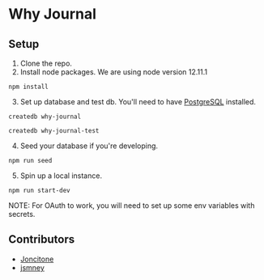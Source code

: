 # Why Journal

## Setup
1. Clone the repo.
2. Install node packages. We are using node version 12.11.1
```
npm install
```
3. Set up database and test db. You'll need to have [PostgreSQL](https://www.postgresql.org/download/) installed.
```
createdb why-journal
```
```
createdb why-journal-test
```
4. Seed your database if you're developing.
```
npm run seed
```
5. Spin up a local instance.
```
npm run start-dev
```

NOTE: For OAuth to work, you will need to set up some env variables with secrets.

## Contributors
* [Joncitone](https://github.com/joncitone)
* [jsmney](https://github.com/jsmney)
